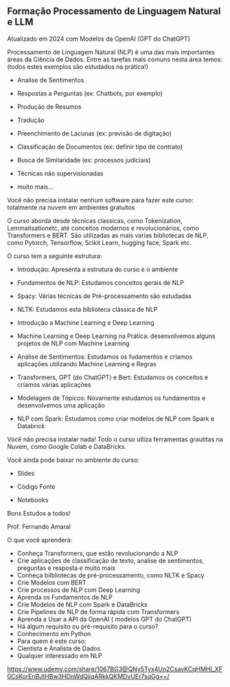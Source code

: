 ## **Formação Processamento de Linguagem Natural e LLM**


Atualizado em 2024 com Modelos da OpenAI (GPT do ChatGPT)

Processamento de Linguagem Natural (NLP) é uma das mais importantes áreas da Ciência de Dados. Entre as tarefas mais comuns nesta área temos: (todos estes exemplos são estudados na prática!)


- Analise de Sentimentos

- Respostas a Perguntas (ex: Chatbots, por exemplo)

- Produção de Resumos

- Tradução

- Preenchimento de Lacunas (ex: previsão de digitação)

- Classificação de Documentos (ex: definir tipo de contrato)

- Busca de Similaridade (ex: processos judíciais)

- Técnicas não supervisionadas

- muito mais...


Você não precisa instalar nenhum software para fazer este curso: totalmente na nuvem em ambientes gratuitos

O curso aborda desde técnicas classicas, como Tokenization, Lemmatisationetc, até conceitos modernos e revolucionários, como Transformers e BERT. São utilizadas as mais varias bibliotecas de NLP, como Pytorch, Tensorflow, Scikit Learn, hugging face, Spark etc.


O curso tem a seguinte estrutura:

- Introdução: Apresenta a estrutura do curso e o ambiente

- Fundamentos de NLP: Estudamos conceitos gerais de NLP

- Spacy: Várias técnicas de Pré-processamento são estudadas

- NLTK: Estudamos esta biblioteca clássica de NLP

- Introdução a Machine Learning e Deep Learning

- Machine Learning e Deep Learning na Prática: desenvolvemos alguns projetos de NLP com Machine Learning

- Análise de Sentimentos: Estudamos os fudamentos e criamos aplicações utilizando Machine Learning e Regras

- Transformers, GPT (do ChatGPT) e Bert: Estudamos os conceitos e criamos várias aplicações

- Modelagem de Tópicos: Novamente estudamos os fundamentos e desenvolvemos uma aplicação

- NLP com Spark: Estudamos como criar modelos de NLP com Spark e Databrick

Você não precisa instalar nada! Todo o curso utliza ferramentas grautitas na Nuvem, como Google Colab e DataBricks.

Você ainda pode baixar no ambiente do curso:

- Slides

- Código Fonte

- Notebooks



Bons Estudos a todos!

Prof. Fernando Amaral



O que você aprenderá:

- Conheça Transformers, que estão revolucionando a NLP
- Crie aplicações de classificação de texto, analise de sentimentos, preguntas e resposta e muito mais
- Conheça bilbliotecas de pré-processamento, como NLTK e Spacy
- Crie Modelos com BERT
- Crie processos de NLP com Deep Learning
- Aprenda os Fundamentos de NLP
- Crie Modelos de NLP com Spark e DataBricks
- Crie Pipelines de NLP de forma rápida com Transformers
- Aprenda a Usar a API da OpenAI ( modelos GPT do ChatGPT)
- Há algum requisito ou pré-requisito para o curso?
- Conhecimento em Python
- Para quem é este curso:
- Cientista e Analista de Dados
- Qualquer interessado em NLP


https://www.udemy.com/share/1067BG3@QNy5Tyx4Un2CsavKCqHMHI_XF0CsKorEnBJtHBw3HDnWdQjiqARkkQKMDvUEr7sqGg==/
